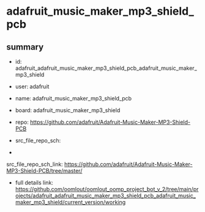 # adafruit_music_maker_mp3_shield_pcb
 
## summary 
* id: adafruit_adafruit_music_maker_mp3_shield_pcb_adafruit_music_maker_mp3_shield
* user: adafruit
* name: adafruit_music_maker_mp3_shield_pcb
* board: adafruit_music_maker_mp3_shield
* repo: https://github.com/adafruit/Adafruit-Music-Maker-MP3-Shield-PCB



* src_file_repo_sch: 
*
 src_file_repo_sch_link: https://github.com/adafruit/Adafruit-Music-Maker-MP3-Shield-PCB/tree/master/
* full details link: https://github.com/oomlout/oomlout_oomp_project_bot_v_2/tree/main/projects/adafruit_adafruit_music_maker_mp3_shield_pcb_adafruit_music_maker_mp3_shield/current_version/working  






